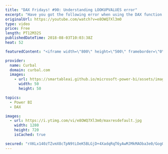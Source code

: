 ```yaml
---
title: "DAX Fridays! #90: Understanding LOOKUPVALUES error"
excerpt: "Have you got the following error when using the DAX function LOOKUPVALUES?  \"A table of multiple values was supplied where a single value was expected\"  in this video, I will show you why that error happens and what you need to do to resolve it and use the function as intended.  You dont know how to"
originalUrl: https://youtube.com/watch?v=e8OWQ7Xl3m0
type: video
price: Free
length: PT12M32S
publishedDateTime: 2018-08-03T10:03:38Z
heat: 52

featuredContent: "<iframe width=\"800\" height=\"500\" frameborder=\"0\" src=\"https://www.youtube.com/embed/e8OWQ7Xl3m0\" allow=\"accelerometer; autoplay; encrypted-media; gyroscope; picture-in-picture\" allowfullscreen></iframe>"

provider:
  name: Curbal
  domain: curbal.com
  images:
    - url: https://smartableai.github.io/microsoft-power-bi/assets/images/organizations/curbal.com-50x50.jpg
      width: 50
      height: 50

topics:
  - Power BI
  - DAX

images:
  - url: https://i.ytimg.com/vi/e8OWQ7Xl3m0/maxresdefault.jpg
    width: 1280
    height: 720
    isCached: true

secured: "rXKLx140zTZvmX8cTpN9tLOeK5BLGjD+4XadqRqT6yAwMJMkMAOba3e0/GogOROPKxDX8/TSB3GGoRdAkYWVL6z8GJ9hVQ9akHjXMaLfQVUdJ1moIckKNFoBI4w8IKTlOyObDMWMdEvp18fpqLbRZnUKEGrWP/puO/KiEwldhCrDHRKAJL7A/WTP6VIHmNT0UYTbsT+v8u4jno1xEeF2WAEtUVXoGcEGp90ZwligvMGlnV3Qvr/XYKoqec0/+6LAldkrOsn0Un6sUdQ0BVEL/gsONEykY8uJ0Tf91ABlIhdp1UF0oxIwmbtgutxPYwG+97tqQyIb0mMOiVyrtGfY9aGHCg2thrcpkXv9CVBm7CSOiX6G/8tQy4pN82X2CPY4ZDiBVkwh3UGklhqQvPANQjF4aMPGkeMy6aK/ACm7ZHM=;2XXO9R2x4enSW6kX7dxRxg=="
---
```



